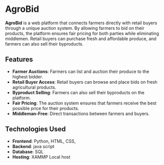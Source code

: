 # AgroBid

**AgroBid** is a web platform that connects farmers directly with retail buyers through a unique auction system. By allowing farmers to bid on their products, the platform ensures fair pricing for both parties while eliminating middlemen. Retail buyers can purchase fresh and affordable produce, and farmers can also sell their byproducts.

## Features

- **Farmer Auctions**: Farmers can list and auction their produce to the highest bidder.
- **Retail Buyer Access**: Retail buyers can browse and place bids on fresh agricultural products.
- **Byproduct Selling**: Farmers can also sell their byproducts on the platform.
- **Fair Pricing**: The auction system ensures that farmers receive the best possible price for their products.
- **Middleman-Free**: Direct transactions between farmers and buyers.

## Technologies Used

- **Frontend**: Python, HTML, CSS, 
- **Backend**: java script
- **Database**: SQL
- **Hosting**: XAMMP Local host
  
